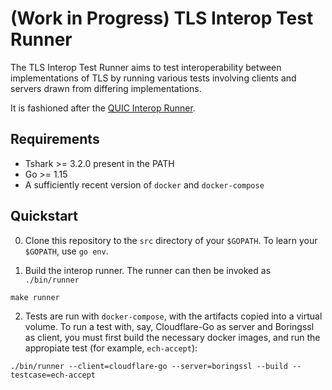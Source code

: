 <!-- SPDX-FileCopyrightText: 2020 The tls-interop-runner Authors -->
<!-- SPDX-License-Identifier: CC0-1.0 -->

# (Work in Progress) TLS Interop Test Runner

The TLS Interop Test Runner aims to test interoperability between
implementations of TLS by running various tests involving clients and servers
drawn from differing implementations.

It is fashioned after the [QUIC Interop
Runner](https://github.com/marten-seemann/quic-interop-runner).

## Requirements

- Tshark >= 3.2.0 present in the PATH
- Go >= 1.15
- A sufficiently recent version of `docker` and `docker-compose`

## Quickstart

0. Clone this repository to the `src` directory of your `$GOPATH`.
To learn your `$GOPATH`, use `go env`.

1. Build the interop runner. The runner can then be invoked as `./bin/runner`
```
make runner
```

2. Tests are run with `docker-compose`, with the artifacts copied into a virtual
volume. To run a test with, say, Cloudflare-Go as server and Boringssl as client,
you must first build the necessary docker images, and run the appropiate
test (for example, `ech-accept`):

```
./bin/runner --client=cloudflare-go --server=boringssl --build --testcase=ech-accept
```
